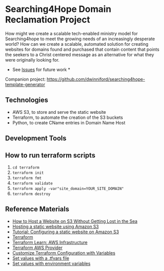 # Searching4Hope Domain Reclamation Project

How might we create a scalable tech-enabled ministry model for Searching4hope to meet the growing needs of an increasingly desperate world?
How can we create a scalable, automated solution for creating websites for domains found and purchased that contain content that points the seekers to a Christ centered message as an alternative for what they were originally looking for.


* See [Issues](https://github.com/coombsj/searching4hope/issues) for future work * 

Companion project: https://github.com/dwinniford/searching4hope-template-generator

## Technologies

- AWS S3, to store and serve the static website
- Terraform, to automate the creation of the S3 buckets
- Python, to create CName entries in Domain Name Host

## Development Tools

## How to run terraform scripts

1. `cd terraform`
2. `terraform init`
3. `terraform fmt`
4. `terraform validate`
5. `terraform apply -var"site_domain=YOUR_SITE_DOMAIN"`
6. `terraform destroy`

## Reference Materials

- [How to Host a Website on S3 Without Getting Lost in the Sea](https://medium.com/@kyle.galbraith/how-to-host-a-website-on-s3-without-getting-lost-in-the-sea-e2b82aa6cd38)
- [Hosting a static website using Amazon S3](https://docs.aws.amazon.com/AmazonS3/latest/userguide/WebsiteHosting.html)
- [Tutorial: Configuring a static website on Amazon S3](https://docs.aws.amazon.com/AmazonS3/latest/userguide/HostingWebsiteOnS3Setup.html)
- [Terraform](https://www.terraform.io/)
- [Terraform Learn: AWS Infrastructure](https://learn.hashicorp.com/tutorials/terraform/aws-build)
- [Terraform AWS Provider](https://registry.terraform.io/providers/hashicorp/aws/latest/docs)
- [Customize Terraform Configuration with Variables](https://learn.hashicorp.com/tutorials/terraform/variables?in=terraform/configuration-language&utm_source=WEBSITE&utm_medium=WEB_IO&utm_offer=ARTICLE_PAGE&utm_content=DOCS)
- [Set values with a .tfvars file](https://learn.hashicorp.com/tutorials/terraform/sensitive-variables?in=terraform/configuration-language#set-values-with-a-tfvars-file)
- [Set values with environment variables](https://learn.hashicorp.com/tutorials/terraform/sensitive-variables?in=terraform/configuration-language#set-values-with-environment-variables)


